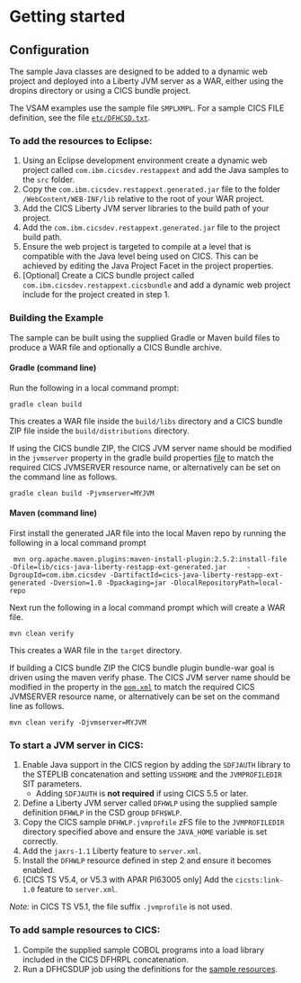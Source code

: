 Getting started
===============

## Configuration

The sample Java classes are designed to be added to a dynamic web project and deployed into a Liberty JVM server as a WAR,
either using the dropins directory or using a CICS bundle project. 

The VSAM examples use the sample file `SMPLXMPL`. For a sample CICS FILE definition, see the file [`etc/DFHCSD.txt`](etc/DFHCSD.txt).

### To add the resources to Eclipse:
1. Using an Eclipse development environment create a dynamic web project called `com.ibm.cicsdev.restappext` and add the Java samples to the `src` folder.
1. Copy the `com.ibm.cicsdev.restappext.generated.jar` file to the folder `/WebContent/WEB-INF/lib` relative to the root of your WAR project.
1. Add the CICS Liberty JVM server libraries to the build path of your project. 
1. Add the `com.ibm.cicsdev.restappext.generated.jar` file to the project build path.
1. Ensure the web project is targeted to compile at a level that is compatible with the Java level being used on CICS. This can be achieved by editing the Java Project Facet in the project properties.
1. [Optional] Create a CICS bundle project called `com.ibm.cicsdev.restappext.cicsbundle` and add a dynamic web project include for the project created in step 1.



### Building the Example

The sample can be built using the supplied Gradle or Maven build files to produce a WAR file and optionally a CICS Bundle archive.

#### Gradle (command line)

Run the following in a local command prompt:

`gradle clean build`

This creates a WAR file inside the `build/libs` directory and a CICS bundle ZIP file inside the `build/distributions` directory.

If using the CICS bundle ZIP, the CICS JVM server name should be modified in the  `jvmserver` property in the gradle build properties [file](gradle.properties) to match the required CICS JVMSERVER resource name, or alternatively can be set on the command line as follows.


`gradle clean build -Pjvmserver=MYJVM`


#### Maven (command line)

First install the generated JAR file into the local Maven repo by running the following in a local command prompt

` mvn org.apache.maven.plugins:maven-install-plugin:2.5.2:install-file -Dfile=lib/cics-java-liberty-restapp-ext-generated.jar     -DgroupId=com.ibm.cicsdev -DartifactId=cics-java-liberty-restapp-ext-generated -Dversion=1.0 -Dpackaging=jar -DlocalRepositoryPath=local-repo`

Next run the following in a local command prompt which will create a WAR file.

`mvn clean verify`

This creates a WAR file in the `target` directory. 

If building a CICS bundle ZIP the CICS bundle plugin bundle-war goal is driven using the maven verify phase. The CICS JVM server name should be modified in the <jvmserver> property in the [`pom.xml`](pom.xml) to match the required CICS JVMSERVER resource name, or alternatively can be set on the command line as follows. 

`mvn clean verify -Djvmserver=MYJVM`




### To start a JVM server in CICS:
1. Enable Java support in the CICS region by adding the `SDFJAUTH` library to the STEPLIB concatenation and setting `USSHOME` and the `JVMPROFILEDIR` SIT parameters.
    * Adding ``SDFJAUTH`` is **not required** if using CICS 5.5 or later.
3. Define a Liberty JVM server called `DFHWLP` using the supplied sample definition `DFHWLP` in the CSD group `DFH$WLP`.
4. Copy the CICS sample `DFHWLP.jvmprofile` zFS file to the `JVMPROFILEDIR` directory specified above and ensure the `JAVA_HOME` variable is set correctly.
5. Add the `jaxrs-1.1` Liberty feature to `server.xml`.
6. Install the `DFHWLP` resource defined in step 2 and ensure it becomes enabled.
7. [CICS TS V5.4, or V5.3 with APAR PI63005 only] Add the `cicsts:link-1.0` feature to `server.xml`.

*Note:* in CICS TS V5.1, the file suffix `.jvmprofile` is not used.

### To add sample resources to CICS:
1. Compile the supplied sample COBOL programs into a load library included in the CICS DFHRPL concatenation.
1. Run a DFHCSDUP job using the definitions for the [sample resources](etc/DFHCSD.txt).
